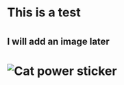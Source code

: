 # <h1> This is a test </h1>
# <h2> I will add an image later </h2>
# <img src="https://octodex.github.com/images/yaktocat.png" alt="Cat power sticker" />
